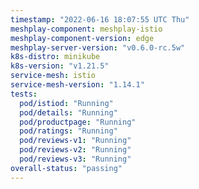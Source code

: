 ```yaml
---
timestamp: "2022-06-16 18:07:55 UTC Thu"
meshplay-component: meshplay-istio
meshplay-component-version: edge
meshplay-server-version: "v0.6.0-rc.5w"
k8s-distro: minikube
k8s-version: "v1.21.5"
service-mesh: istio
service-mesh-version: "1.14.1"
tests:
  pod/istiod: "Running"
  pod/details: "Running"
  pod/productpage: "Running"
  pod/ratings: "Running"
  pod/reviews-v1: "Running"
  pod/reviews-v2: "Running"
  pod/reviews-v3: "Running"
overall-status: "passing"
---
```


